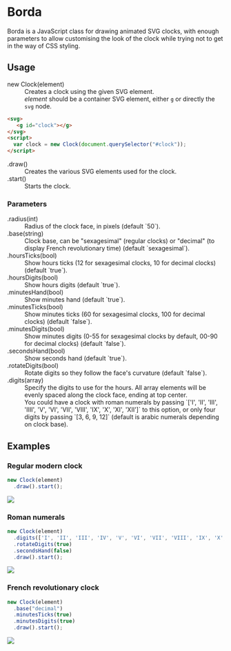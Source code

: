 # Borda #
Borda is a JavaScript class for drawing animated SVG clocks, with enough parameters
to allow customising the look of the clock while trying not to get in the way of
CSS styling.

## Usage ##

<dl>
  <dt>new Clock(element)</dt>
  <dd>Creates a clock using the given SVG element.</dd>
  <dd><i>element</i> should be a container SVG element, either <code>g</code> or directly the <code>svg</code> node.</dd>
</dl>

```html
<svg>
   <g id="clock"></g>
</svg>
<script>
  var clock = new Clock(document.querySelector("#clock"));
</script>
```

<dl>
  <dt>.draw()</dt>
  <dd>Creates the various SVG elements used for the clock.</dd>

  <dt>.start()</dt>
  <dd>Starts the clock.</dd>
</dl>

### Parameters ###

<dl>
  <dt>.radius(int)</dt>
  <dd>Radius of the clock face, in pixels (default `50`).</dd>

  <dt>.base(string)</dt>
  <dd>Clock base, can be "sexagesimal" (regular clocks) or "decimal" (to display French revolutionary time) (default `sexagesimal`).</dd>

  <dt>.hoursTicks(bool)</dt>
  <dd>Show hours ticks (12 for sexagesimal clocks, 10 for decimal clocks) (default `true`).</dd>

  <dt>.hoursDigits(bool)</dt>
  <dd>Show hours digits (default `true`).</dd>

  <dt>.minutesHand(bool)</dt>
  <dd>Show minutes hand (default `true`).</dd>

  <dt>.minutesTicks(bool)</dt>
  <dd>Show minutes ticks (60 for sexagesimal clocks, 100 for decimal clocks) (default `false`).</dd>

  <dt>.minutesDigits(bool)</dt>
  <dd>Show minutes digits (0-55 for sexagesimal clocks by default, 00-90 for decimal clocks) (default `false`).</dd>

  <dt>.secondsHand(bool)</dt>
  <dd>Show seconds hand (default `true`).</dd>

  <dt>.rotateDigits(bool)</dt>
  <dd>Rotate digits so they follow the face's curvature (default `false`).</dd>

  <dt>.digits(array)</dt>
  <dd>Specify the digits to use for the hours. All array elements will be evenly spaced along the clock face, ending at top center.</dd>
  <dd>You could have a clock with roman numerals by passing `['I', 'II', 'III', 'IIII', 'V', 'VI', 'VII', 'VIII', 'IX', 'X', 'XI', 'XII']` to this option, or only four digits by passing `[3, 6, 9, 12]` (default is arabic numerals depending on clock base).</dd>
</dl>

## Examples ##

### Regular modern clock ###
```javascript
new Clock(element)
  .draw().start();
```
![](https://down.xn--wda.fr/2016-10-18/s6BY1QIZa.png)

### Roman numerals ###
```javascript
new Clock(element)
  .digits(['I', 'II', 'III', 'IV', 'V', 'VI', 'VII', 'VIII', 'IX', 'X', 'XI', 'XII'])
  .rotateDigits(true)
  .secondsHand(false)
  .draw().start();
```
![](https://down.xn--wda.fr/2016-10-18/3JXFSnZ7wt.png)

### French revolutionary clock ###
```javascript
new Clock(element)
  .base("decimal")
  .minutesTicks(true)
  .minutesDigits(true)
  .draw().start();
```
![](https://down.xn--wda.fr/2016-10-18/4YkCwt01nK.png)
